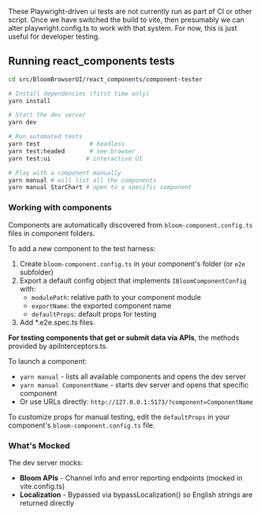 These Playwright-driven ui tests are not currently run as part of CI or other script. Once we have switched the build to vite, then
presumably we can alter playwright.config.ts to work with that system. For now, this is just useful for developer
testing.

## Running react_components tests

```bash
cd src/BloomBrowserUI/react_components/component-tester

# Install dependencies (first time only)
yarn install

# Start the dev server
yarn dev

# Run automated tests
yarn test              # headless
yarn test:headed       # see browser
yarn test:ui          # interactive UI

# Play with a component manually
yarn manual # will list all the components
yarn manual StarChart # open to a specific component
```

### Working with components

Components are automatically discovered from `bloom-component.config.ts` files in component folders.

To add a new component to the test harness:
1. Create `bloom-component.config.ts` in your component's folder (or `e2e` subfolder)
2. Export a default config object that implements `IBloomComponentConfig` with:
   - `modulePath`: relative path to your component module
   - `exportName`: the exported component name
   - `defaultProps`: default props for testing
3. Add *.e2e.spec.ts files.

**For testing components that get or submit data via APIs**, the methods provided by apiInterceptors.ts.

To launch a component:
- `yarn manual` - lists all available components and opens the dev server
- `yarn manual ComponentName` - starts dev server and opens that specific component
- Or use URLs directly: `http://127.0.0.1:5173/?component=ComponentName`

To customize props for manual testing, edit the `defaultProps` in your component's `bloom-component.config.ts` file.

### What's Mocked

The dev server mocks:
- **Bloom APIs** - Channel info and error reporting endpoints (mocked in vite.config.ts)
- **Localization** - Bypassed via bypassLocalization() so English strings are returned directly
